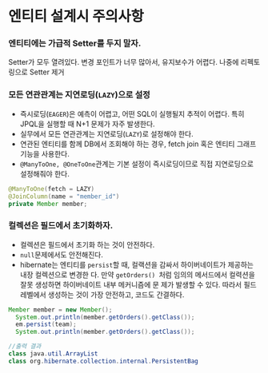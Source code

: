 # 엔티티 설계시 주의사항
### 엔티티에는 가급적 Setter를 두지 말자.
Setter가 모두 열려있다. 변경 포인트가 너무 많아서, 유지보수가 어렵다. 나중에 리펙토링으로 Setter 제거 

### 모든 연관관계는 지연로딩(`LAZY`)으로 설정
- 즉시로딩(`EAGER`)은 예측이 어렵고, 어떤 SQL이 실행될지 추적이 어렵다. 특히 JPQL을 실행할 때 N+1 문제가 자주 발생한다.
- 실무에서 모든 연관관계는 지연로딩(`LAZY`)로 설정해야 한다.
- 연관된 엔티티를 함께 DB에서 조회해야 하는 경우, fetch join 혹은 엔티티 그래프 기능을 사용한다.
- `@ManyToOne, @OneToOne`관계는 기본 설정이 즉시로딩이므로 직접 지연로딩으로 설정해줘야 한다.
```java
@ManyToOne(fetch = LAZY)
@JoinColumn(name = "member_id")
private Member member;
```

### 컬렉션은 필드에서 초기화하자.
- 컬렉션은 필드에서 초기화 하는 것이 안전하다.
- `null`문제에서도 안전해진다.
- hibernate는 엔티티를 `persist`할 때, 컬랙션을 감싸서 하이버네이트가 제공하는 내장 컬렉션으로 변경한 다. 만약 `getOrders() `처럼 임의의 메서드에서 컬력션을 잘못 생성하면 하이버네이트 내부 메커니즘에 문 제가 발생할 수 있다. 따라서 필드레벨에서 생성하는 것이 가장 안전하고, 코드도 간결하다. 
```java
Member member = new Member();
  System.out.println(member.getOrders().getClass());
  em.persist(team);
  System.out.println(member.getOrders().getClass());

//출력 결과
class java.util.ArrayList
class org.hibernate.collection.internal.PersistentBag 
```
 
